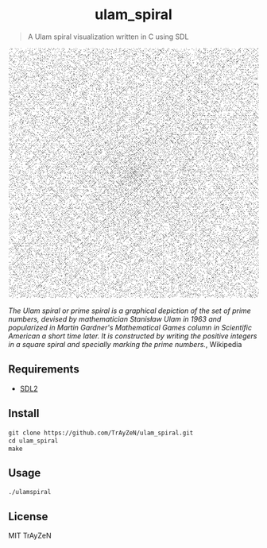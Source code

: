<h1 align="center">
    ulam_spiral
</h1>

> A Ulam spiral visualization written in C using SDL
<div align="center">
    <img src="assets/ulamspiral.png"/>
</div>

*The Ulam spiral or prime spiral is a graphical depiction of the set of prime numbers, devised by mathematician Stanisław Ulam in 1963 and popularized in Martin Gardner's Mathematical Games column in Scientific American a short time later. It is constructed by writing the positive integers in a square spiral and specially marking the prime numbers.*, Wikipedia

## Requirements
- [SDL2](https://www.libsdl.org/download-2.0.php)

## Install
```
git clone https://github.com/TrAyZeN/ulam_spiral.git
cd ulam_spiral
make
```

## Usage
```
./ulamspiral
```

## License
MIT TrAyZeN
